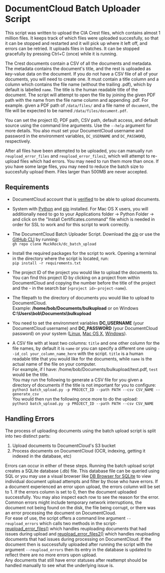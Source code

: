
# DocumentCloud Batch Uploader Script

This script was written to upload the CIA Crest files, which contains almost 1
million files.  It keeps track of which files were uploaded succesfully, so
that it can be stopped and restarted and it will pick up where it left off, and
errors can be retried.  It uploads files in batches.  It can be stopped
gracefully by pressing Ctrl+C (once) while it is running.

The Crest documents contain a CSV of all the documents and metadata.  The
metadata contains the document's title, and the rest is uploaded as key-value
data on the document.  If you do not have a CSV file of all of your documents,
you will need to create one.  It must contain a title column and a column which
contains the file name (without the trailing .pdf), which by default is
labelled `name`.  The title is the human readable title of the
document.  The script will attempt to open the file by joining the given PDF
path with the name from the file name column and appending .pdf.  For example.
given a PDF path of `/data/files/` and a file name of `document`, the file will
be expected to be named `/data/files/document.pdf`.

You can set the project ID, PDF path, CSV path, default access, and default
source using the command line arguments.  Use the `--help` argument for more
details.  You also must set your DocumentCloud username and password in the
environment variables, `DC_USERNAME` and `DC_PASSWORD`, respectively.

After all files have been attempted to be uploaded, you can manually run
`reupload_error_files` and `reupload_error_files2`, which will attempt to
re-upload files which had errors.  You may need to run them more than once.  If
you have some large files, you may need to reduce the batch size to succesfully
upload them.  Files larger than 500MB are never accepted.


## Requirements
- DocumentCloud account that is [verified](https://airtable.com/shrZrgdmuOwW0ZLPM) to be able to upload documents. 

- System with [Python](https://www.python.org/) and [pip](https://pip.pypa.io/en/stable/installation/) installed. 
For Mac OS X users, you will additionally need to go to your Applications folder -> Python Folder -> and click on the "Install Certificates.command" file which is needed in order for SSL to work and for this script to work correctly. 

- The DocumentCloud Batch Uploader Script. Download the [zip](https://github.com/MuckRock/dc_batch_upload/archive/refs/heads/master.zip) or use the [GitHub CLI](https://github.com/cli/cli#installation) by running: <br /> `gh repo clone MuckRock/dc_batch_upload` 

- Install the required packages for the script to work. Opening a terminal in the directory where the script is located, run: <br> ```pip install -r requirements.txt```

- The project ID of the project you would like to upload the documents to. You can find this project ID by clicking on a project from within DocumentCloud and copying the number before the title of the project and the - in the search bar (`<project id>-project-name`).

- The filepath to the directory of documents you would like to upload to DocumentCloud. <br>
Example: **/home/bob/Documents/bulkupload** or on Windows **C:\Users\bob\Documents\bulkupload**

- You need to set the environment variables **DC_USERNAME** (your DocumentCloud username) and **DC_PASSWORD** (your DocumentCloud password) on your system ([Linux](https://linuxize.com/post/how-to-set-and-list-environment-variables-in-linux/), [Mac OS X](https://phoenixnap.com/kb/set-environment-variable-mac), [Windows](https://phoenixnap.com/kb/windows-set-environment-variable#ftoc-heading-1)). 

- A CSV file with at least two columns: `title` and one other column for the file names, by default it is `name` or you can specify a different one using `--id_col your_column_name_here` with the script.
`title` is a human readable title that you would like for the documents, while `name` is the actual name of the file on your computer. <br /> For example, if I have: /home/bob/Documents/bulkupload/test.pdf, `test` would be the title. <br />
You may run the following to generate a CSV file for you given a directory of documents if the title is not important for you to configure: <br />
  ```python3 batch_upload.py -p PROJECT_ID --path PATH --csv CSV_NAME --generate_csv``` <br />
  You would then run the following once more to do the upload: <br />
  ```python3 batch_upload.py -p PROJECT_ID --path PATH --csv CSV_NAME``` <br />


## Handling Errors
The process of uploading documents using the batch upload script is split into two distinct parts: <br>
1. Upload documents to DocumentCloud's S3 bucket <br>
2. Process documents on DocumentCloud (OCR, indexing, getting it indexed in the database, etc) <br>

<bt> Errors can occur in either of these steps. 
Running the batch upload script creates a SQLite database (.db) file. This database file can be queried using SQL or you may use a visual browser like [DB Browser for SQLite](https://sqlitebrowser.org/) to view individual document upload attempts and filter by those who have errors. If a document experienced an error upon upload, the errors column will be set to 1. If the errors column is set to 0, then the document uploaded successfully. You may also inspect each row to see the reason for the error. Common errors might include temporary network interruptions, the document not being found on the disk, the file being corrupt, or there was an error processing the document on DocumentCloud. <br>
For ease of use, the script offers a command line argument ```--reupload_errors``` which calls two methods in the script- [reupload_error_files()](https://github.com/MuckRock/dc_batch_upload/blob/ddb7862b44c287365309c8abe9bd9886b0c7a72a/batch_upload.py#L336) which handles reuploading documents that had issues during upload and [reupload_error_files2()](https://github.com/MuckRock/dc_batch_upload/blob/ddb7862b44c287365309c8abe9bd9886b0c7a72a/batch_upload.py#L431) which handles reuploading documents that had issues during processing on DocumentCloud. If the document then is successfully uploaded after running the script with the argument ```--reupload_errors``` then its entry in the database is updated to reflect there are no more errors upon upload. <br>
Any documents that still have error statuses after reattempt should be handled manually to see what the underlying issue is. 

